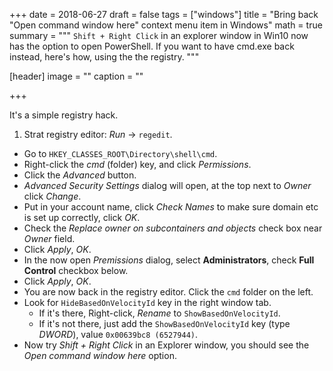 +++
date = 2018-06-27
draft = false
tags = ["windows"]
title = "Bring back \"Open command window here\" context menu item in Windows"
math = true
summary = """
`Shift + Right Click` in an explorer window in Win10 now has the option to open
PowerShell. If you want to have cmd.exe back instead, here's how, using the the
registry.
"""

[header]
image = ""
caption = ""

+++

It's a simple registry hack.

1. Strat registry editor: *Run* -> `regedit`.
* Go to `HKEY_CLASSES_ROOT\Directory\shell\cmd`.
* Right-click the *cmd* (folder) key, and click *Permissions*.
* Click the *Advanced* button.
* *Advanced Security Settings* dialog will open, at the top next to *Owner* click *Change*.
* Put in your account name, click *Check Names* to make sure domain etc is set up correctly, click *OK*.
* Check the *Replace owner on subcontainers and objects* check box near *Owner* field.
* Click *Apply*, *OK*.
* In the now open *Premissions* dialog, select **Administrators**, check **Full Control** checkbox below.
* Click *Apply*, *OK*.
* You are now back in the registry editor. Click the `cmd` folder on the left.
* Look for `HideBasedOnVelocityId` key in the right window tab.
  * If it's there, Right-click, *Rename* to `ShowBasedOnVelocityId`.
  * If it's not there, just add the `ShowBasedOnVelocityId` key (type *DWORD*), value `0x00639bc8 (6527944)`.
* Now try *Shift + Right Click* in an Explorer window, you should see the *Open command window here* option.
